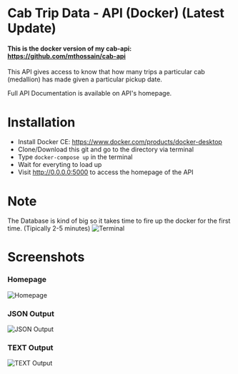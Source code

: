 # Cab Trip Data - API (Docker) (Latest Update)
#### This is the docker version of my cab-api: https://github.com/mthossain/cab-api

This API gives access to know that how many trips a particular cab (medallion) has made given a particular pickup date.

Full API Documentation is available on API's homepage.

# Installation
* Install Docker CE: https://www.docker.com/products/docker-desktop
* Clone/Download this git and go to the directory via terminal
* Type `docker-compose up` in the terminal
* Wait for everyting to load up
* Visit http://0.0.0.0:5000 to access the homepage of the API 

# Note
The Database is kind of big so it takes time to fire up the docker for the first time. (Tipically 2-5 minutes)
![Terminal](https://i.postimg.cc/QtBNcSzC/50264367-527077407785874-4012852528076029952-n.png)

# Screenshots
### Homepage
![Homepage](https://i.postimg.cc/T1FZ3wkN/Screen-Shot-2019-01-19-at-9-12-58-pm.png)
### JSON Output
![JSON Output](https://i.postimg.cc/L4WdTCHk/Screen-Shot-2019-01-19-at-9-17-16-pm.png)
### TEXT Output
![TEXT Output](https://i.postimg.cc/bNS7FxJ7/Screen-Shot-2019-01-19-at-9-17-27-pm.png)
